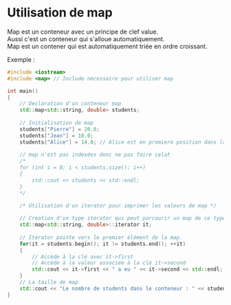# Utilisation de map 

Map est un conteneur avec un principe de clef value. <br>
Aussi c'est un conteneur qui s'alloue automatiquement. <br>
Map est un contener qui est automatiquement triée en ordre croissant. <br>

Exemple : 

```cpp
#include <iostream> 
#include <map> // Include nécessaire pour utiliser map

int	main()
{
	// Declaration d'un conteneur map
	std::map<std::string, double> students;
	
	// Initialisation de map 
	students["Pierre"] = 20.0;
	students["Jean"] = 10.0;
	students["Alice"] = 14.0; // Alice est en premiere position dans la map
	
	// map n'est pas indexées donc ne pas faire cela❗
	/* 
	for (int i = 0; i < students.size(); i++)
	{
		std::cout << students << std::endl;
	}
	*/

	/* Utilisation d'un iterator pour imprimer les valeurs de map */
	
	// Creation d'un type iterator qui peut parcourir un map de ce type.
	std::map<std::string, double>::iterator it; 
	
	// Iterator pointe vers le premier élément de la map.
	for(it = students.begin(); it != students.end(); ++it)
	{
		// Accède à la clé avec it->first  
		// Accède à la valeur associée à la clé it->second 
		std::cout << it->first << " a eu " << it->second << std::endl;
	}
	// La taille de map
	std::cout << "Le nombre de students dans le conteneur : " << students.size() << std::endl;
}
```

